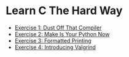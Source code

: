 # Learn C The Hard Way

* [Exercise 1: Dust Off That Compiler](Ex1)
* [Exercise 2: Make Is Your Python Now](Ex2)
* [Exercise 3: Formatted Printing](Ex3)
* [Exercise 4: Introducing Valgrind](Ex4)
